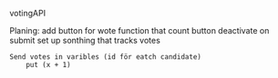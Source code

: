 votingAPI

Planing:
    add button for wote
        function that count
        button deactivate on submit
    set up sonthing that tracks votes

    
    Send votes in varibles (id för eatch candidate)
        put (x + 1)
